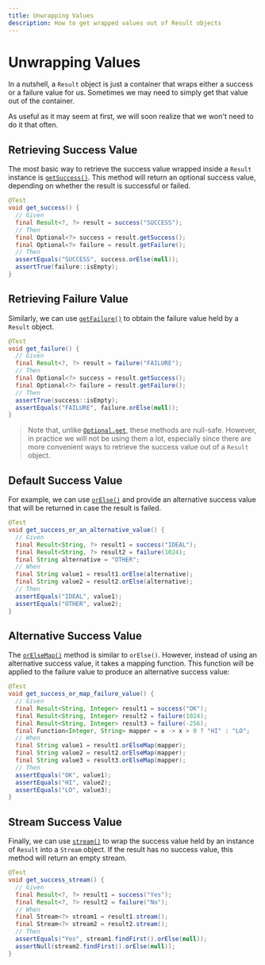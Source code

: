 ```yaml
---
title: Unwrapping Values
description: How to get wrapped values out of Result objects
---
```



# Unwrapping Values

In a nutshell, a `Result` object is just a container that wraps either a success or a failure value for us. Sometimes we
may need to simply get that value out of the container.

As useful as it may seem at first, we will soon realize that we won't need to do it that often.


## Retrieving Success Value

The most basic way to retrieve the success value wrapped inside a `Result` instance is [`getSuccess()`][GET_SUCCESS].
This method will return an optional success value, depending on whether the result is successful or failed.

```java
@Test
void get_success() {
  // Given
  final Result<?, ?> result = success("SUCCESS");
  // Then
  final Optional<?> success = result.getSuccess();
  final Optional<?> failure = result.getFailure();
  // Then
  assertEquals("SUCCESS", success.orElse(null));
  assertTrue(failure::isEmpty);
}
```


## Retrieving Failure Value

Similarly, we can use [`getFailure()`][GET_FAILURE] to obtain the failure value held by a `Result` object.

```java
@Test
void get_failure() {
  // Given
  final Result<?, ?> result = failure("FAILURE");
  // Then
  final Optional<?> success = result.getSuccess();
  final Optional<?> failure = result.getFailure();
  // Then
  assertTrue(success::isEmpty);
  assertEquals("FAILURE", failure.orElse(null));
}
```

> Note that, unlike [`Optional.get`][OPTIONAL_GET], these methods are null-safe. However, in practice we will not be
> using them a lot, especially since there are more convenient ways to retrieve the success value out of a `Result`
> object.


## Default Success Value

For example, we can use [`orElse()`][OR_ELSE] and provide an alternative success value that will be returned in case the
result is failed.

```java
@Test
void get_success_or_an_alternative_value() {
  // Given
  final Result<String, ?> result1 = success("IDEAL");
  final Result<String, ?> result2 = failure(1024);
  final String alternative = "OTHER";
  // When
  final String value1 = result1.orElse(alternative);
  final String value2 = result2.orElse(alternative);
  // Then
  assertEquals("IDEAL", value1);
  assertEquals("OTHER", value2);
}
```


## Alternative Success Value

The [`orElseMap()`][OR_ELSE_MAP] method is similar to `orElse()`. However, instead of using an alternative success
value, it takes a mapping function. This function will be applied to the failure value to produce an alternative success
value:

```java
@Test
void get_success_or_map_failure_value() {
  // Given
  final Result<String, Integer> result1 = success("OK");
  final Result<String, Integer> result2 = failure(1024);
  final Result<String, Integer> result3 = failure(-256);
  final Function<Integer, String> mapper = x -> x > 0 ? "HI" : "LO";
  // When
  final String value1 = result1.orElseMap(mapper);
  final String value2 = result2.orElseMap(mapper);
  final String value3 = result3.orElseMap(mapper);
  // Then
  assertEquals("OK", value1);
  assertEquals("HI", value2);
  assertEquals("LO", value3);
}
```


## Stream Success Value

Finally, we can use [`stream()`][STREAM] to wrap the success value held by an instance of `Result` into a `Stream`
object. If the result has no success value, this method will return an empty stream.

```java
@Test
void get_success_stream() {
  // Given
  final Result<?, ?> result1 = success("Yes");
  final Result<?, ?> result2 = failure("No");
  // When
  final Stream<?> stream1 = result1.stream();
  final Stream<?> stream2 = result2.stream();
  // Then
  assertEquals("Yes", stream1.findFirst().orElse(null));
  assertNull(stream2.findFirst().orElse(null));
}
```


[GET_SUCCESS]: https://dev.leakyabstractions.com/result/javadoc/1.0.0.0/com/leakyabstractions/result/Result.html#getSuccess--
[GET_FAILURE]: https://dev.leakyabstractions.com/result/javadoc/1.0.0.0/com/leakyabstractions/result/Result.html#getFailure--
[OPTIONAL_OR_ELSE]: https://docs.oracle.com/en/java/javase/14/docs/api/java.base/java/util/Optional.html#orElse(T)
[OR_ELSE]: https://dev.leakyabstractions.com/result/javadoc/1.0.0.0/com/leakyabstractions/result/Result.html#orElse-S-
[OR_ELSE_MAP]: https://dev.leakyabstractions.com/result/javadoc/1.0.0.0/com/leakyabstractions/result/Result.html#orElseMap-java.util.function.Function-
[STREAM]: https://dev.leakyabstractions.com/result/javadoc/1.0.0.0/com/leakyabstractions/result/Result.html#stream--
[OPTIONAL_GET]: https://docs.oracle.com/javase/8/docs/api/java/util/Optional.html#get--
